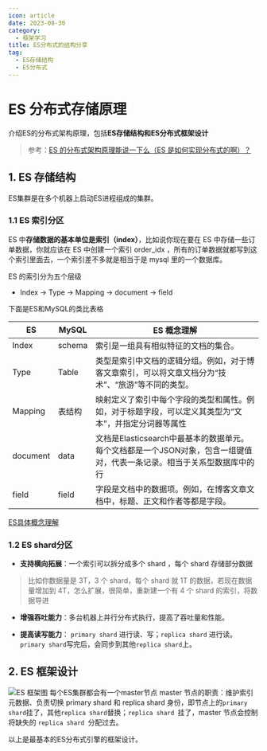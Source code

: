 ```yaml
---
icon: article
date: 2023-08-30
category:
  - 框架学习
title: ES分布式的结构分享
tag:
  - ES存储结构
  - ES分布式
---
```


# ES 分布式存储原理


介绍ES的分布式架构原理，包括**ES存储结构和ES分布式框架设计**

<!-- more -->

> 参考：[ES 的分布式架构原理能说一下么（ES 是如何实现分布式的啊）？](https://github.com/doocs/advanced-java/blob/main/docs/high-concurrency/es-architecture.md)

## 1. ES 存储结构
ES集群是在多个机器上启动ES进程组成的集群。

### 1.1 ES 索引分区

ES 中**存储数据的基本单位是索引（index）**，比如说你现在要在 ES 中存储一些订单数据，你就应该在 ES 中创建一个索引 order_idx ，所有的订单数据就都写到这个索引里面去，一个索引差不多就是相当于是 mysql 里的一个数据库。

ES 的索引分为五个层级
- Index -> Type -> Mapping -> document -> field

下面是ES和MySQL的类比表格

|  ES   | MySQL  | ES 概念理解|
|  ----  | ----  | ----  |
| Index  | schema |索引是一组具有相似特征的文档的集合。|
| Type  | Table | 类型是索引中文档的逻辑分组。例如，对于博客文章索引，可以将文章文档分为“技术”、“旅游”等不同的类型。|
| Mapping  | 表结构 |映射定义了索引中每个字段的类型和属性。例如，对于标题字段，可以定义其类型为“文本”，并指定分词器等属性|
| document  | data |文档是Elasticsearch中最基本的数据单元。每个文档都是一个JSON对象，包含一组键值对，代表一条记录。相当于关系型数据库中的行|
| field  | field |字段是文档中的数据项。例如，在博客文章文档中，标题、正文和作者等都是字段。|


[ES具体概念理解](https://blog.51cto.com/u_16099361/6480958)

### 1.2 ES shard分区
- **支持横向拓展**：一个索引可以拆分成多个 shard ，每个 shard 存储部分数据

> 比如你数据量是 3T，3 个 shard，每个 shard 就 1T 的数据，若现在数据量增加到 4T，怎么扩展，很简单，重新建一个有 4 个 shard 的索引，将数据导进

- **增强吞吐能力**：多台机器上并行分布式执行，提高了吞吐量和性能。

- **提高读写能力**： `primary shard` 进行读、写；`replica shard` 进行读。`primary shard`写完后，会同步到其他`replica shard`上。

## 2. ES 框架设计

![ES 框架图](/assets/frame/es-cluster.png)
每个ES集群都会有一个master节点
master 节点的职责：维护索引元数据、负责切换 primary shard 和 replica shard 身份，即节点上的`primary shard`挂了，其他`replica shard`替换；`replica shard `挂了，master 节点会控制将缺失的 `replica shard `分配过去。

以上是最基本的ES分布式引擎的框架设计。


